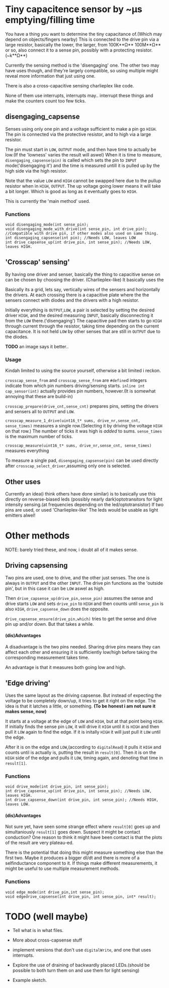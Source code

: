 # Tiny capacitence sensor by ~&mu;s emptying/filling time

You have a thing you want to determine the tiny capacitance of.(Which may
depend on objects/fingers nearby) This is connected to the drive pin via a
large resistor, basically the lower, the larger, from 100K**&Omega;**
100M**&Omega;** or so, also connect it to a sense pin, possibly with a 
protecting resistor. (~k**&Omega;**)

Currently the sensing method is the 'disengaging' one. The other two may have
uses though, and they're largely compatible, so using multiple might reveal 
more information that just using one.

There is also a cross-capacitive sensing charlieplex like code.

None of them use interrupts, interrupts may.. interrupt these things and make
the counters count too few ticks.

## disengaging_capsense

Senses using only one pin and a voltage sufficient to make a pin go `HIGH`.
The pin is connected via the protective resistor, and to high via a large 
resistor.

The pin must start in `LOW`, `OUTPUT` mode, and then have time to actually be
low.(If the 'lowness' varies the result will aswel) When it is time to 
measure, `disengaging_capsense(pin)` is called which sets the pin to `INPUT` 
mode('disengaging it') and the time is measured untill it is pulled up by the
high side via the high resistor. 

Note that the value `LOW` and `HIGH` cannot be swapped here due to the pullup
resistor when in `HIGH`, `OUTPUT`.  The up voltage going lower means it will
take a bit longer. Which is good as long as it eventually goes to `HIGH`.

This is currently the 'main method' used.

### Functions

    void disengaging_mode(int sense_pin);
    void disengaging_mode_with_drive(int sense_pin, int drive_pin); //Compatible with drive pin, if other modes also used on same thing.
    int disengaging_capsense(int pin); //Needs LOW, leaves LOW
    int drive_capsense_up(int drive_pin, int sense_pin); //Needs LOW, leaves HIGH.

## 'Crosscap' sensing'
By having one driver and senser, basically the thing to capacitive sense on
can be chosen by choosing the driver. (Charlieplex-like) It basically uses the


Basically its a grid, lets say, vertically wires of the sensers and horizontally
the drivers. At each crossing there is a capacitive plate where the the sensers
connect with diodes and the drivers with a high resistor.

Initially everything is `OUTPUT`,`LOW`, a pair is selected by setting the desired
driver `HIGH`, and the desired measuring `INPUT`, basically disconnecting it from
the `LOW` there.('disengaging') The capacitive pad then starts to go `HIGH` through
current through the resistor, taking time depending on the current capacitance.
It is not held `LOW` by other senses that are still in `OUTPUT` due to the diodes.

**TODO** an image says it better..

### Usage
Kindah limited to using the source yourself, otherwise a bit limited i reckon.

`crosscap_sense_from` and `crosscap_sense_from` are `#define`d integers indicate
from which pin numbers driving/sensing starts. `inline int cap_sensor(int)`
actually provides pin numbers, however.(It is somewhat annoying that these are build-in)

`crosscap_prepare(drive_cnt,sense_cnt)` prepares pins, setting the drivers and sensers
all to `OUTPUT` and `LOW`. 

`crosscap_measure_1_drive(uint16_t* sums, drive_nr,sense_cnt, sense_times)` measures 
a single row.(Selecting it by driving the voltage `HIGH` on that row.) The number of
ticks it was high is *added* to sums. `sense_times` is the maximum number of ticks.

`crosscap_measure(uint16_t* sums, drive_nr,sense_cnt, sense_times)` measures 
everything

To measure a single pad, `disengaging_capsense(pin)` can be used directly after
`crosscap_select_driver`,assuming only one is selected.

## Other uses
Currently an idea(i think others have done similar) is to basically use this
directly on reverse-biased leds (possibly nearly dark)optotransitors for light
intensity sensing.(at frequencies depending on the led/optotransistor) If two
pins are used, or used 'Charlieplex-like' The leds would be usable as light 
emitters alwel!

# Other methods
NOTE: barely tried these, and now, i doubt all of it makes sense.

## Driving capsensing

Two pins are used, one to drive, and the other just senses. The one is always
in `OUTPUT` and the other `INPUT`. The drive pin functions as the
'outside pin', but in this case it can be `LOW` aswel as high. 

Then `drive_capsense_up(drive_pin,sense_pin)` assumes the sense and drive
starts `LOW` and sets `drive_pin` to `HIGH` and then counts until `sense_pin`
is also `HIGH`, `drive_capsense_down` does the opposite.

`drive_capsense_ensure(drive_pin,which)` tries to get the sense and drive pin
up and/or down. But that takes a while.

#### (dis)Advantages

A disadvantage is the two pins needed. Sharing drive pins means they can 
affect each other and ensuring it is sufficiently low/high before
taking the corresponding measurement takes time. 

An advantage is that it measures both going low and high.

## 'Edge driving'
Uses the same layout as the driving capsense. But instead of expecting the
voltage to be completely down/up, it tries to get it right on the edge. 
The idea is that it latches a little, or something.
**(To be honest i am not sure it makes sense, now)**

It starts at a voltage at the edge of `LOW` and `HIGH`, but at that point
being `HIGH`. If initially finds the sense pin `LOW`, it will drive it `HIGH`
until it is `HIGH` and then pull it `LOW` again to find the edge. 
If it is initally `HIGH` it will just pull it `LOW` until the edge.

After it is on the edge and `LOW`,(according to `digitalRead`) it pulls it 
`HIGH` and counts until is actually is, putting the result in `result[0]`.
Then it is on the `HIGH` side of the edge and pulls it `LOW`, timing again,
and denoting that time in `result[1]`.

### Functions
    
    void drive_mode(int drive_pin, int sense_pin);
    int drive_capsense_up(int drive_pin, int sense_pin); //Needs LOW, leaves HIGH.
    int drive_capsense_down(int drive_pin, int sense_pin); //Needs HIGH, leaves LOW.


#### (dis)Advantages

Not sure yet, have seen some strange effect where `result[0]` goes up and
simultaniously `result[1]` goes down. Suspect it might be contact conduction?
One reason to think it might have been contact is that the plots of the
result are very plateau-ed.

There is the potential that doing this might measure something else than the
first two. Maybe it produces a bigger dI/dt and there is more of a 
selfinductance component to it. If things make different measurements, it 
might be useful to use multiple measurement methods.

### Functions

    void edge_mode(int drive_pin,int sense_pin);
    void edgedrive_capsense(int drive_pin, int sense_pin, int* result);

# TODO (well maybe)

* Tell what is in what files.

* More about cross-capsense stuff

* implement versions that don't use `digitalWrite`, and one that uses 
  interrupts.
  
* Explore the use of draining of backwardly placed LEDs.(should be possible
  to both turn them on and use them for light sensing)

* Example sketch.
